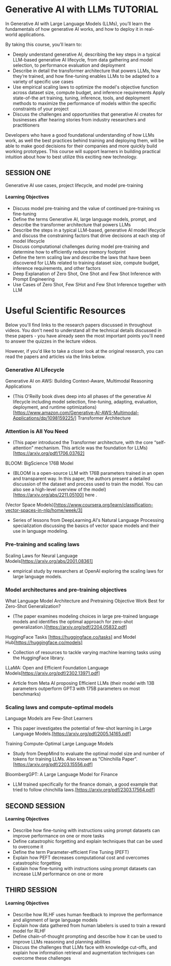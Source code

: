 # Generative AI with LLMs TUTORIAL
In Generative AI with Large Language Models (LLMs), you’ll learn the fundamentals of how generative AI works, and how to deploy it in real-world applications.

By taking this course, you'll learn to:

- Deeply understand generative AI, describing the key steps in a typical LLM-based generative AI lifecycle, from data gathering and model selection, to performance evaluation and deployment
- Describe in detail the transformer architecture that powers LLMs, how they’re trained, and how fine-tuning enables LLMs to be adapted to a variety of specific use cases
- Use empirical scaling laws to optimize the model's objective function across dataset size, compute budget, and inference requirements
Apply state-of-the art training, tuning, inference, tools, and deployment methods to maximize the performance of models within the specific constraints of your project
- Discuss the challenges and opportunities that generative AI creates for businesses after hearing stories from industry researchers and practitioners

Developers who have a good foundational understanding of how LLMs work, as well the best practices behind training and deploying them, will be able to make good decisions for their companies and more quickly build working prototypes. This course will support learners in building practical intuition about how to best utilize this exciting new technology.

## SESSION ONE
Generative AI use cases, project lifecycle, and model pre-training

#### Learning Objectives

- Discuss model pre-training and the value of continued pre-training vs fine-tuning
- Define the terms Generative AI, large language models, prompt, and describe the transformer architecture that powers LLMs
- Describe the steps in a typical LLM-based, generative AI model lifecycle and discuss the constraining factors that drive decisions at each step of model lifecycle
- Discuss computational challenges during model pre-training and determine how to efficiently reduce memory footprint
- Define the term scaling law and describe the laws that have been discovered for LLMs related to training dataset size, compute budget, inference requirements, and other factors
- Deep Explanation of Zero Shot, One Shot and Few Shot Inference with Prompt Engineering
- Use Cases of Zero Shot, Few SHot and Few Shot Inference together with LLM



# Useful Scientific Resources

Below you'll find links to the research papers discussed in throughout videos. You don't need to understand all the technical details discussed in these papers - you have already seen the most important points you'll need to answer the quizzes in the lecture videos. 

However, if you'd like to take a closer look at the original research, you can read the papers and articles via the links below. 


### Generative AI Lifecycle
Generative AI on AWS: Building Context-Aware, Multimodal Reasoning Applications
 - (This O'Reilly book dives deep into all phases of the generative AI lifecycle including model selection, fine-tuning, adapting, evaluation, deployment, and runtime optimizations)[https://www.amazon.com/Generative-AI-AWS-Multimodal-Applications/dp/1098159225/]
Transformer Architecture
### Attention is All You Need
 - (This paper introduced the Transformer architecture, with the core “self-attention” mechanism. This article was the foundation for LLMs)[https://arxiv.org/pdf/1706.03762]

BLOOM: BigScience 176B Model 
 - (BLOOM is a open-source LLM with 176B parameters trained in an open and transparent way. In this paper, the authors present a detailed discussion of the dataset and process used to train the model. You can also see a high-level overview of the model) [https://arxiv.org/abs/2211.05100]
here
.

(Vector Space Models)[https://www.coursera.org/learn/classification-vector-spaces-in-nlp/home/week/3]
 - Series of lessons from DeepLearning.AI's Natural Language Processing specialization discussing the basics of vector space models and their use in language modeling.

### Pre-training and scaling laws
Scaling Laws for Neural Language Models[https://arxiv.org/abs/2001.08361]
 - empirical study by researchers at OpenAI exploring the scaling laws for large language models.

### Model architectures and pre-training objectives
What Language Model Architecture and Pretraining Objective Work Best for Zero-Shot Generalization?
 - (The paper examines modeling choices in large pre-trained language models and identifies the optimal approach for zero-shot generalization.)[https://arxiv.org/pdf/2204.05832.pdf]

HuggingFace Tasks [https://huggingface.co/tasks]
 and 
Model Hub[https://huggingface.co/models]
 - Collection of resources to tackle varying machine learning tasks using the HuggingFace library.

LLaMA: Open and Efficient Foundation Language Models[https://arxiv.org/pdf/2302.13971.pdf]
 - Article from Meta AI proposing Efficient LLMs (their model with 13B parameters outperform GPT3 with 175B parameters on most benchmarks)

### Scaling laws and compute-optimal models
Language Models are Few-Shot Learners
 - This paper investigates the potential of few-shot learning in Large Language Models.[https://arxiv.org/pdf/2005.14165.pdf]

Training Compute-Optimal Large Language Models
 - Study from DeepMind to evaluate the optimal model size and number of tokens for training LLMs. Also known as “Chinchilla Paper”.[https://arxiv.org/pdf/2203.15556.pdf]

BloombergGPT: A Large Language Model for Finance
 - LLM trained specifically for the finance domain, a good example that tried to follow chinchilla laws.[https://arxiv.org/pdf/2303.17564.pdf]


## SECOND SESSION

#### Learning Objectives
- Describe how fine-tuning with instructions using prompt datasets can improve performance on one or more tasks
- Define catastrophic forgetting and explain techniques that can be used to overcome it
- Define the term Parameter-efficient Fine Tuning (PEFT)
- Explain how PEFT decreases computational cost and overcomes catastrophic forgetting
- Explain how fine-tuning with instructions using prompt datasets can increase LLM performance on one or more

## THIRD SESSION

#### Learning Objectives

- Describe how RLHF uses human feedback to improve the performance and alignment of large language models
- Explain how data gathered from human labelers is used to train a reward model for RLHF
- Define chain-of-thought prompting and describe how it can be used to improve LLMs reasoning and planning abilities
- Discuss the challenges that LLMs face with knowledge cut-offs, and explain how information retrieval and augmentation techniques can overcome these challenges






